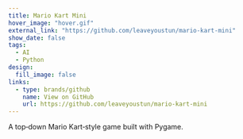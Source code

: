 ```yaml
---
title: Mario Kart Mini
hover_image: "hover.gif"
external_link: "https://github.com/leaveyoustun/mario-kart-mini"
show_date: false
tags:
  - AI
  - Python
design:
  fill_image: false
links:
  - type: brands/github
    name: View on GitHub
    url: https://github.com/leaveyoustun/mario-kart-mini
---
```


A top‑down Mario Kart‑style game built with Pygame.

<!--more-->

